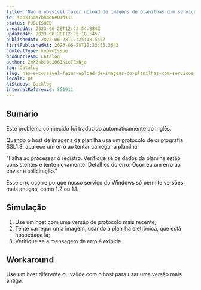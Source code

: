 ```yaml
---
title: 'Não é possível fazer upload de imagens de planilhas com serviços de host usando o protocolo de criptografia SSL1.3'
id: sqoXJSms7bhmdNe0Id111
status: PUBLISHED
createdAt: 2023-06-28T12:23:54.884Z
updatedAt: 2023-06-28T12:25:18.545Z
publishedAt: 2023-06-28T12:25:18.545Z
firstPublishedAt: 2023-06-28T12:23:55.364Z
contentType: knownIssue
productTeam: Catalog
author: 2mXZkbi0oi061KicTExNjo
tag: Catalog
slug: nao-e-possivel-fazer-upload-de-imagens-de-planilhas-com-servicos-de-host-usando-o-protocolo-de-criptografia-ssl13
locale: pt
kiStatus: Backlog
internalReference: 851911
---
```


## Sumário

<div class="alert alert-info">
  <p>Este problema conhecido foi traduzido automaticamente do inglês.</p>
</div>


Quando o host de imagens da planilha usa um protocolo de criptografia SSL1.3, aparece um erro ao tentar carregar a planilha:

"Falha ao processar o registro. Verifique se os dados da planilha estão consistentes e tente novamente. Detalhes do erro: Ocorreu um erro ao enviar a solicitação."

Esse erro ocorre porque nosso serviço do Windows só permite versões mais antigas, como 1.2 ou 1.1.


## Simulação



1. Use um host com uma versão de protocolo mais recente;
2. Tente carregar uma imagem, usando a planilha eletrônica, que está hospedada lá;
3. Verifique se a mensagem de erro é exibida

## Workaround


Use um host diferente ou valide com o host para usar uma versão mais antiga.





